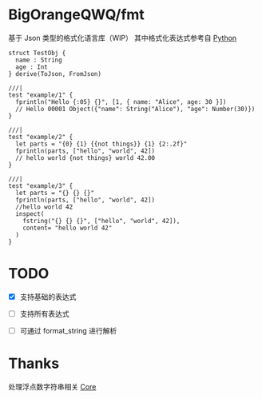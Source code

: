 # BigOrangeQWQ/fmt

基于 Json 类型的格式化语言库（WIP）
其中格式化表达式参考自 [Python](https://docs.python.org/zh-cn/3/library/string.html#formatstrings)

```moonbit
struct TestObj {
  name : String
  age : Int
} derive(ToJson, FromJson)

///|
test "example/1" {
  fprintln("Hello {:05} {}", [1, { name: "Alice", age: 30 }])
  // Hello 00001 Object({"name": String("Alice"), "age": Number(30)})
}

///|
test "example/2" {
  let parts = "{0} {1} {{not things}} {1} {2:.2f}"
  fprintln(parts, ["hello", "world", 42])
  // hello world {not things} world 42.00
}

///|
test "example/3" {
  let parts = "{} {} {}"
  fprintln(parts, ["hello", "world", 42])
  //hello world 42
  inspect(
    fstring("{} {} {}", ["hello", "world", 42]),
    content= "hello world 42"
  )
}

```


# TODO

- [x] 支持基础的表达式
- [ ] 支持所有表达式
- [ ] 可通过 format_string 进行解析


# Thanks

处理浮点数字符串相关 [Core](https://github.com/moonbitlang/core/tree/main/double/internal/ryu)